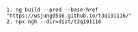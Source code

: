 	1. ng build --prod --base-href "https://wsjung0516.github.io/t3q191116/"
	2. npx ngh --dir=dist/t3q191116
